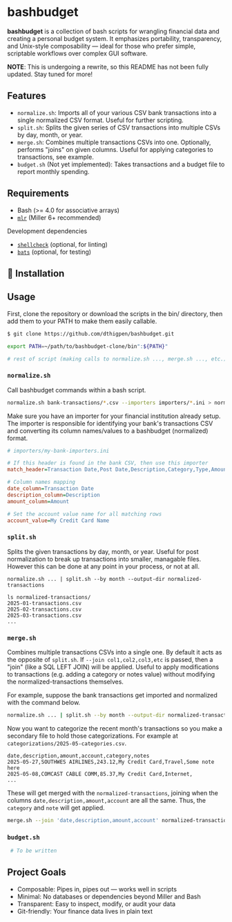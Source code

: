 # bashbudget

**bashbudget** is a collection of bash scripts for wrangling financial data and creating a personal budget system. It emphasizes portability, transparency, and Unix-style composability — ideal for those who prefer simple, scriptable workflows over complex GUI software.

**NOTE**: This is undergoing a rewrite, so this README has not been fully updated. Stay tuned for more!

## Features

- `normalize.sh`: Imports all of your various CSV bank transactions into a single normalized CSV format. Useful for further scripting.
- `split.sh`: Splits the given series of CSV transactions into multiple CSVs by day, month, or year.
- `merge.sh`: Combines multiple transactions CSVs into one. Optionally, performs "joins" on given columns. Useful for applying categories to transactions, see example.
- `budget.sh` (Not yet implemented): Takes transactions and a budget file to report monthly spending.

## Requirements

- Bash (>= 4.0 for associative arrays)
- [`mlr`](https://miller.readthedocs.io/) (Miller 6+ recommended)

Development dependencies
- [`shellcheck`](https://www.shellcheck.net/) (optional, for linting)
- [`bats`](https://github.com/bats-core/bats-core) (optional, for testing)

## 🔧 Installation

<!-- 
There is no installation script for now, just download the `bashbudget` script, make it executable, and run it.

### Quick Install with `curl` or `wget`

If you just want to download and run `bashbudget` without cloning the whole repo:

**With `curl`:**

```bash
curl -Lo bashbudget https://raw.githubusercontent.com/dthigpen/bashbudget/main/bin/bashbudget
chmod +x bashbudget
```

**With `wget`:**

```bash
wget -O bashbudget https://raw.githubusercontent.com/dthigpen/bashbudget/main/bin/bashbudget
chmod +x bashbudget
```

Then optionally move it into your PATH:

```bash
# may require sudo (e.g. sudo mv bashbudget /usr/local/bin/)
mv bashbudget /usr/local/bin/
```

### Install with `git`

```sh
git clone https://github.com/dthigpen/bashbudget.git
cd bashbudget
chmod +x bin/bashbudget

# may require sudo (e.g. sudo mv bin/bashbudget /usr/local/bin/)
mv bin/bashbudget /usr/local/bin/
```
-->
## Usage

First, clone the repository or download the scripts in the bin/ directory, then add them to your PATH to make them easily callable.

```sh
$ git clone https://github.com/dthigpen/bashbudget.git
```

```bash
export PATH=~/path/to/bashbudget-clone/bin":${PATH}"

# rest of script (making calls to normalize.sh ..., merge.sh ..., etc.)
```

### `normalize.sh`

Call bashbudget commands within a bash script.

```bash
normalize.sh bank-transactions/*.csv --importers importers/*.ini > normalized-transactions/all-txns.csv
```

Make sure you have an importer for your financial institution already setup. The importer is responsible for identifying your bank's transactions CSV and converting its column names/values to a bashbudget (normalized) format.

```ini
# importers/my-bank-importers.ini

# If this header is found in the bank CSV, then use this importer
match_header=Transaction Date,Post Date,Description,Category,Type,Amount

# Column names mapping
date_column=Transaction Date
description_column=Description
amount_column=Amount

# Set the account value name for all matching rows
account_value=My Credit Card Name
```

### `split.sh`

Splits the given transactions by day, month, or year. Useful for post normalization to break up transactions into smaller, managable files. However this can be done at any point in your process, or not at all.

```
normalize.sh ... | split.sh --by month --output-dir normalized-transactions

ls normalized-transactions/
2025-01-transactions.csv
2025-02-transactions.csv
2025-03-transactions.csv
...
```

### `merge.sh`

Combines multiple transactions CSVs into a single one. By default it acts as the opposite of `split.sh`. If `--join col1,col2,col3,etc` is passed, then a "join" (like a SQL LEFT JOIN) will be applied. Useful to apply modifications to transactions (e.g. adding a category or notes value) without modifying the normalized-transactions themselves.

For example, suppose the bank transactions get imported and normalized with the command below.

```bash
normalize.sh ... | split.sh --by month --output-dir normalized-transaction
```

Now you want to categorize the recent month's transactions so you make a secondary file to hold those categorizations. For example at `categorizations/2025-05-categories.csv`.

```csv
date,description,amount,account,category,notes
2025-05-27,SOUTHWES AIRLINES,243.12,My Credit Card,Travel,Some note here
2025-05-08,COMCAST CABLE COMM,85.37,My Credit Card,Internet,
...
```

These will get merged with the `normalized-transactions`, joining when the columns `date,description,amount,account` are all the same. Thus, the `category` and `note` will get applied.

```bash
merge.sh --join 'date,description,amount,account' normalized-transactions/*.csv categorizations/*.csv > final-transactions/all-final-txns.csv
```

### `budget.sh`

```bash
 # To be written
```

## Project Goals

- Composable: Pipes in, pipes out — works well in scripts
- Minimal: No databases or dependencies beyond Miller and Bash
- Transparent: Easy to inspect, modify, or audit your data
- Git-friendly: Your finance data lives in plain text
